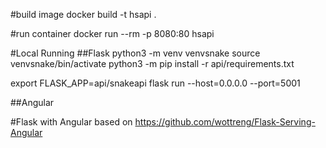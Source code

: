 #build image
docker build -t hsapi .

#run container
docker run --rm -p 8080:80 hsapi


#Local Running
##Flask
python3 -m venv venvsnake
source venvsnake/bin/activate
python3 -m  pip install -r api/requirements.txt



export FLASK_APP=api/snakeapi
flask run --host=0.0.0.0 --port=5001

##Angular



#Flask with Angular based on https://github.com/wottreng/Flask-Serving-Angular
